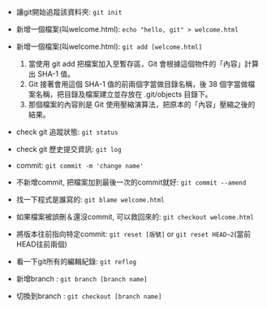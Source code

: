 * 讓git開始追蹤該資料夾: `git init`
* 新增一個檔案(叫welcome.html): `echo "hello, git" > welcome.html`
* 新增一個檔案(叫welcome.html): `git add [welcome.html]`
    1. 當使用 git add 把檔案加入至暫存區，Git 會根據這個物件的「內容」計算出 SHA-1 值。 
    2. Git 接著會用這個 SHA-1 值的前兩個字當做目錄名稱，後 38 個字當做檔案名稱，把目錄及檔案建立並存放在 .git/objects 目錄下。
    3. 那個檔案的內容則是 Git 使用壓縮演算法，把原本的「內容」壓縮之後的結果。
* check git 追蹤狀態: `git status`
* check git 歷史提交資訊: `git log`
* commit: `git commit -m 'change name'`
* 不新增commit, 把檔案加到最後一次的commit就好: `git commit --amend`
* 找一下程式是誰寫的: `git blame welcome.html`
* 如果檔案被誤刪＆還沒commit, 可以救回來的: `git checkout welcome.html`
* 將版本往前指向特定commit: `git reset [版號]` or `git reset HEAD~2`(當前HEAD往前兩個)
* 看一下git所有的編輯紀錄: `git reflog`

* 新增branch : `git branch [branch name]`
* 切換到branch : `git checkout [branch name]`



